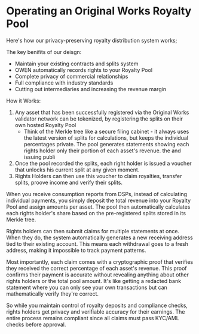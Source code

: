 # Operating an Original Works Royalty Pool

Here's how our privacy-preserving royalty distribution system works;

The key benifits of our deisgn:

* Maintain your existing contracts and splits system
* OWEN automatically records rights to your Royalty Pool
* Complete privacy of commercial relationships
* Full compliance with industry standards
* Cutting out intermediaries and increasing the revenue margin&#x20;

How it Works:

1. Any asset that has been successfully registered via the Original Works validator network can be tokenized, by registering the splits on their own hosted Royalty Pool
   * Think of the Merkle tree like a secure filing cabinet - it always uses the latest version of splits for calculations, but keeps the individual percentages private. The pool generates statements showing each rights holder only their portion of each asset's revenue. the and issuing publi
2. Once the pool recorded the splits, each right holder is issued a voucher that unlocks his current split at any given moment.
3. Rights Holders can then use this voucher to claim royalties, transfer splits, proove income and verify their splits.

When you receive consumption reports from DSPs, instead of calculating individual payments, you simply deposit the total revenue into your Royalty Pool and assign amounts per asset. The pool then automatically calculates each rights holder's share based on the pre-registered splits stored in its Merkle tree.

Rights holders can then submit claims for multiple statements at once. When they do, the system automatically generates a new receiving address tied to their existing account. This means each withdrawal goes to a fresh address, making it impossible to track payment patterns.

Most importantly, each claim comes with a cryptographic proof that verifies they received the correct percentage of each asset's revenue. This proof confirms their payment is accurate without revealing anything about other rights holders or the total pool amount. It's like getting a redacted bank statement where you can only see your own transactions but can mathematically verify they're correct.

So while you maintain control of royalty deposits and compliance checks, rights holders get privacy and verifiable accuracy for their earnings. The entire process remains compliant since all claims must pass KYC/AML checks before approval.
